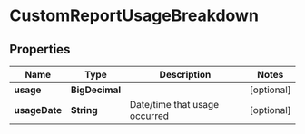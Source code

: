 

# CustomReportUsageBreakdown


## Properties

| Name | Type | Description | Notes |
|------------ | ------------- | ------------- | -------------|
|**usage** | **BigDecimal** |  |  [optional] |
|**usageDate** | **String** | Date/time that usage occurred |  [optional] |



